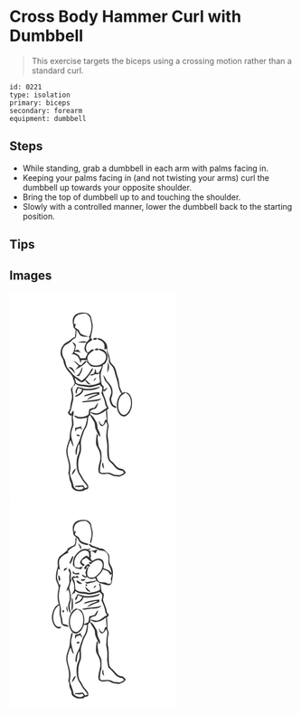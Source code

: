 # Cross Body Hammer Curl with Dumbbell
> This exercise targets the biceps using a crossing motion rather than a standard curl.

``` 
id: 0221 
type: isolation 
primary: biceps 
secondary: forearm 
equipment: dumbbell 
``` 

## Steps

 - While standing, grab a dumbbell in each arm with palms facing in.
 - Keeping your palms facing in (and not twisting your arms) curl the dumbbell up towards your opposite shoulder.
 - Bring the top of dumbbell up to and touching the shoulder.
 - Slowly with a controlled manner, lower the dumbbell back to the starting position.

## Tips


## Images

<svg width="221pt" height="275pt" viewBox="0 0 221 275" xmlns="http://www.w3.org/2000/svg">
  <g fill="#FFF">
    <path d="M0 0h221v275H0V0m85.8 31.9c-3.24 4.4-1.3 10-.79 14.92.92 1.03 1.83 2.06 2.75 3.09-.1 3.25-.28 6.5-.84 9.71-3.99 1.06-6.32 4.73-9.96 6.44-6.05 2.64-9.69 9.49-9.08 15.98.43 3.7 3.59 6.41 3.89 10.14.35 2.9 1.74 5.51 2.99 8.11 2.51 5.47 8.7 8.58 9.97 14.72.59 2.68 2.86 5.65.83 8.21-1.27 2.4-4.56 4.06-3.88 7.16.64 3.77 1.92 7.56 1.02 11.41-.92 3.74-1.81 7.48-2.08 11.34-.07 2.71-2.21 4.61-3.2 6.98 1.41 1.65 2.96 5.29 5.53 3.2-.54 3.57-.21 7.16.02 10.74.38 3.48-1.54 6.57-2.08 9.92-.88 3.65-.7 7.45-1.32 11.13-1.64 4.92-3.55 9.82-4.23 15-.15 6.49 2.74 12.54 3.56 18.91.31 3.73.25 7.56-.79 11.19.67 2.22 1.44 4.45 1.46 6.8.03 2.89 1.98 5.25 2.45 8.05.44 2.19.39 4.93 2.56 6.25 3.52 3.36 8.7 3.36 13.21 2.61 1.81-1.58 4.33-1.73 6.29-2.93 2.08-3.27-1.15-6.58-3.05-9.03-3.45-3.23-4.8-7.91-7.73-11.52-3.5-8.69-2.45-18.65 1.05-27.16 1.81-6.29-.88-13.03 1.43-19.26 1.58-4.68 2.68-9.63 5.49-13.77 2.65-4.31 2.64-9.49 3.25-14.34.76-1.02 1.57-2 2.42-2.94 1.45 3.17 3.42 6.04 5.24 8.99 1.85 2.91.83 6.63 2.2 9.7 1.63 3.66 3.08 7.45 5.58 10.64 1.15-3.37-.66-6.32-2.04-9.23-1.79-3.47-.61-7.77-2.88-11.05-1.68-2.64-2.98-5.63-5.41-7.7-1.18-1.24-3.11-2.11-2.75-4.27 2.67.96 5.15 3.09 8.16 2.66 4.92-.34 9.36-2.92 13.1-6 .29 4.29.51 8.59.83 12.88-.51.01-1.52.03-2.03.05-.73 2.33-1.23 4.88-2.96 6.73-2.73-.17-3.91-2.82-4.94-4.95-.19 0-.56.02-.74.02 1.02 2.19 1.3 5.26 3.76 6.35 3.35.39 4.69-3.34 6.26-5.57.77 1.85 2 3.7 1.67 5.82-1.11 6.61-2.35 13.49-.79 20.14 1.71 8.29-.97 17.1 2.45 25.11 2.41 2.58 5.18 4.84 7.29 7.71 2.53 3.74 6.73 6 11.22 6.27.63.93 1.28 1.85 1.81 2.84-1.62.99-3.21 2.06-4.96 2.79-2.02.19-4.02-.18-6.02-.34-3.29 0-5.81-2.77-9.08-2.8-3.01-.16-6.01.41-9.01.2-1.53 0-3.15-1.29-2.76-2.96.1-4.06.52-8.19 1.84-12.05.1-4.01.36-8.05-.1-12.05-.4-3.57-3.38-6.22-3.74-9.8-.57-4.24-1.65-8.54-.68-12.81-.46-.79-.93-1.56-1.4-2.33-.91 4.6-1.47 9.32-1.13 14.01 1.52 4.86 5.2 8.91 5.47 14.17 1.71 7.94-4.16 15.49-1.87 23.36 2.82 2.82 6.94 2.33 10.51 1.72 4-.7 7.02 3.03 10.9 3.1 1.97.08 3.91.7 5.89.54 3.24-1.21 6.92-2.26 8.59-5.62-1.2-1.38-2.27-2.88-3.7-4.03-2.03-.67-4.33-.62-6.15-1.86-3.8-2.42-5.89-6.66-9.52-9.29-1.79-1.17-2.21-3.36-2.71-5.28-1.06-7.02-.01-14.2-1.07-21.23-1.38-6.13-1.17-12.6.28-18.69.57-3.08-1.72-5.77-1.49-8.83.06-4.51-.06-9.03-.82-13.48.87-.62 1.71-1.28 2.52-1.98-.46-2.39-2.47-4.15-2.73-6.61-.92-5.75-4.22-10.77-5.23-16.5.66.06 1.98.16 2.64.21 1.39-1.47 2.87-2.88 3.79-4.71-2 .7-3.71 1.94-5.23 3.38 0-1.73 0-3.46-.01-5.19-1.11-1.27-2.86-2.28-2.92-4.15-.84-4.57-1.35-9.27-.73-13.89.97-3.44 2.31-6.79 2.66-10.38 1.27-.89 3.14-1.26 3.63-2.92 1.92-3.34 3.49-7.17 1.98-11-1.19-5.21-6.79-8.17-11.87-7.51 2.42 2.82 6.98 2.68 8.99 6.02 3.19 4.31 1.04 10.41-3.12 13.22-5.81 4.67-17.53 4.02-19.77-4.18-.46.7-.92 1.41-1.37 2.12 1.6 2.1 3.5 3.94 5.41 5.75 4.9 1.67 9.98 1.04 14.9-.16-1.01 3.36-2.72 6.42-4.61 9.35-.69-.11-2.08-.32-2.78-.43-.24-1.87-.74-3.68-1.59-5.35-.57 2.14-.4 4.62-1.73 6.49-1.77.67-3.74.8-5.35 1.86 3.78 2.44 6.8-2.98 10.46-.69.6-.42 1.8-1.26 2.4-1.67-.11 1.83-.18 3.68-.3 5.51.57 2.2 1.14 4.49.76 6.78-4.12 2.73-9.22 3.24-13.98 4.01-5.85-1.55-12.28-.35-17.69-3.43-.53-2.23-1.16-4.44-1.82-6.63 3.48 1.85 6.06 5.98 10.41 5.72 1.36-.58 2.44-1.62 3.59-2.52 1.66 2.79 3.66 5.9 7.37 5.71-2.22-2.32-4.62-4.48-6.89-6.76 2.43-2.61 4.66-5.39 6.53-8.43 1.25-2.1 3.33-4.03 3.29-6.63-1.71.48-2.43 2.16-3.28 3.54-2.93 5.22-6.83 10.14-12.12 13.12-1.84-1.51-3.69-3.04-5.78-4.19-5.09-2.72-8.13-7.83-11.89-12-3.48-3.53-2.59-9.01-5.13-13.04-2.51-4.19-3.92-9.65-1.46-14.19 2-5.02 8.23-5.71 11.34-9.71 1.41-1.8 3.44-2.88 5.48-3.82.67-3.47.91-7 .78-10.53 2.11 2.08 3.13 4.94 5.04 7.16 3.43 2.09 7.75 2.25 11.61 1.4.35 1.07.66 2.16.93 3.25-1.12 1.59-2.52 2.96-3.83 4.39-3.88-2-8.89-.93-12.69.89 4.05-1.21 8.16.75 12.19-.71-.87 2.08-1.79 4.17-2.25 6.39-1.05 3.16.91 7.19 4.16 8.1-1.08 2.26-2.09 4.55-3.19 6.8-2.31 0-4.61-.01-6.92-.03-.44-2.45-1.75-4.48-4.08-5.48-1.05-1.1-3.66-1.33-3.57-3.11 2.89-.79 5.97.3 8.69 1.32-1.38-1.45-2.73-2.92-4.09-4.39-.95.34-2.85 1.01-3.8 1.35-.03-2.8 2.26-6.08.22-8.61-.88-1.56-2.74-1.97-4.22-2.72 1.55 2.4 4.44 4.61 3.55 7.82-1.09 2.97-.89 7.06-4.33 8.39 3.33-.4 6.67 1.1 8.87 3.56 1.64 2.6 2.46 5.59 3.41 8.48.31-1.42.6-2.83.89-4.25 3.03-.04 6.07-.01 9.1.18L103.47 89c-.58-5.72 4.3-9.13 8.52-11.79-.05-.25-.16-.76-.21-1.01a22.29 22.29 0 0 0-3.37.04c-1.34 1.49-2.49 3.43-4.63 3.85-3.64-3.61-2.7-10.17 1.17-13.26 1.47-1.61 3.89-2.09 5.15-3.86l-2.23-1.79c.64-5.78 2.82-11.38 2.59-17.25-.43-3.32-1.47-6.54-1.96-9.86-.61-3.93-4.59-6.81-8.46-6.78-5.07-.58-11.04.16-14.24 4.61m25.13 30.22c.49 2.24 3.34.71 4.85 1.21-.14-.69-.41-2.07-.54-2.76-1.4.28-3.63.23-4.31 1.55m4.73-.73c2.58 2.6 6.97 2.63 9.04 5.87 2.04 2.55 1.4 5.96 1.33 8.96 1.01-.41 2.02-.83 3.04-1.25-.1 4.85 1.83 9.31 3.01 13.91-1.07 3.4 1.07 6.45 3.37 8.72 2.64 2.62 3.65 6.31 4.51 9.81 1.27 5.24 3.45 10.24 4.21 15.6.66 4.1 1.66 8.49 4.63 11.58-6.25 5.45-7.51 14.89-5.24 22.53 1.24 4.12 4.77 8.65 9.58 7.85 5.14-1.74 7.77-7.21 9.04-12.12.83-5.32.97-11.25-2.03-15.97-1.95-3.59-6.94-4.89-10.49-3.01-1.04-3.37-3.23-6.33-3.67-9.89-.56-3.72-.81-7.52-2.17-11.07-1.59-4.19-1.86-8.8-3.92-12.81-1.43-2.82-4.37-4.47-5.86-7.24-.84-2.51-.86-5.2-1.53-7.75-.76-3.39-3.1-6.41-2.72-10.02.2-2.8-.29-5.63-2.05-7.88-2.99-3.59-7.01-7.05-12.08-5.82m-2.75 14.83l.02.55c1.62.44 3.29.61 5 .53l-.84-2.6c-1.5-.37-3.08.68-4.18 1.52M82.05 91.24c1.23.25 2.48.47 3.72.7 2.1 1.97 4.15 4 6.02 6.2-1.61 1.5-3.17 3.08-4.23 5.04 5.25-3.72 11.99-6.06 15.12-12.09-4.43-.42-5.09 6.51-9.58 5.85-2.12-1.5-3.61-3.82-6.01-4.93-1.62-.53-3.36-.55-5.04-.77m48.33 1.32c.43 4.75-.4 9.44-.59 14.16 2.96-4.1 3.06-9.79.59-14.16m-52.19 7.79c4.02 1.39 6.41 4.84 9.03 7.91-1.08-3.8-3.98-10.86-9.03-7.91m10.17 10.29c1.28.43 2.6.71 3.91 1.02 2.38-3.74 4.73-7.74 4.63-12.35-2.81 3.87-2.97 10.29-8.54 11.33m35.99-1.03c.77 2.99 1.49 6.11 3.2 8.72 3.13 3.71 6.88 7.42 7.34 12.54 1.5 4.65-3.33 8.64-1.83 13.26 1.07 3.28 1.88 7.22 5.54 8.52 1.01.77 2.1 1.7 3.21.35-.47-1.92-2.87-2.1-4.17-3.29-1.48-3-3.49-6.34-2.17-9.79 2.01-5.16 2.06-11.43-1.18-16.1-1.89-3.1-5.04-5.3-6.44-8.7a26.9 26.9 0 0 0-3.5-5.51m-12.45 8.67c1.41-1.31 2.55-2.86 3.36-4.6-2.09.74-3.44 2.31-3.36 4.6m13.67 116.2c-.47-2.8-.88-5.6-1.28-8.41-2.5 2.4-.89 6.33 1.28 8.41z"/>
    <path d="M89 31.77c3.63-3.22 8.68-3.33 13.25-3.15 2.02 1.85 4.66 3.58 5.02 6.54.67 3.95 2.1 7.85 1.66 11.92-.45 3.95-1.15 7.92-2.83 11.56-3.8.24-7.32-1.32-10.65-2.93-1.92-1.31-2.66-3.6-3.57-5.62-1.72-1.04-3.39-2.14-5.05-3.27.36-1.64.79-3.26 1.24-4.87-.61.11-1.84.35-2.46.47-.25-3.76.06-8.24 3.39-10.65zM86.88 121.58c2.84 1.5 5.69 3.36 9.04 3.27 4.69.08 9.31 2.21 14 .94 3.29-.9 6.6-1.73 9.83-2.82 1.09 1.11 2.19 2.21 3.32 3.28.26 2.66-.23 5.29-1.04 7.82 2.01 4.49 4.33 8.97 4.99 13.92.13 2.17 1.37 3.96 2.61 5.65-4.09 1.6-6.91 5.34-11.14 6.65-3.88 1.59-7.87-.58-11.75-1.04 1.15-3.48 4.89-3.54 7.72-4.75 1.77-2.22 2.69-5 3.3-7.74-2.02 1.88-3.42 4.28-4.72 6.68-2.36.37-4.73.89-6.87 2-1.04 2.23-.79 4.83-1.26 7.22-5.29 3.75-12.46 4.46-18.08.97-1.61 1.06.48 2.59 1.6 2.91 4.55 2.72 9.89.97 14.67-.07-.78 4.71-1.23 9.69-3.8 13.83-4.28 6.7-4.8 15.03-8.9 21.8-1.97 4.46-4.21 10.11-1.68 14.74 1.42-5.21.6-11.05 4.1-15.58.13 3.25.37 6.53-.04 9.76-.88 3.69-3.04 7.01-3.4 10.84-.92 7.37-.34 15.48 4.01 21.76 1.57 2.44 2.68 5.16 4.47 7.45 2.11 2.4 4.31 4.82 5.65 7.76-.91.8-2 1.28-3.25 1.44-.86-1.26-1.46-2.76-2.65-3.75-3.31.26-6.67.27-9.95.67-.3.39-.89 1.16-1.18 1.55l3.07-.33c2.96 1.83 7.33-2.11 9 1.75-4.02 4.39-13.37 2.01-13.76-4.29-1.09-6.36-5.92-12.26-4.21-18.9 2.13-9.87-4.82-18.99-3.37-28.83.78-4.01 2.11-7.91 3.81-11.62 1.31 2.97 2.02 6.26 4.04 8.87-.45-6.79-4.52-13.32-2.78-20.2.66-3.1 2.11-5.96 2.71-9.07.15-3.51-.54-6.98-1.01-10.44 1.51-2.56 1.13-5.57 1.07-8.41-1.99.85-2.5 3.02-3.41 4.76l-1.8-2.19c2.58-4.04 2.66-8.89 3.93-13.37 1.67-5.05 1.03-10.52-.12-15.61-.61-2.69.08-6.47 3.27-7.01l-.04-2.27m3.33 4.5c-1.29 2.67-4.21 6.44-1.24 8.99.24-2.72 1.04-5.33 2.32-7.75 1.78.62 3.58 1.21 5.36 1.87-1.08 2.86-3.08 5.33-5.89 6.63-1.26 1.03-3.66 1.27-3.79 3.22 4.86-1.04 9.89-4.03 11.23-9.14 4.55.61 9.23.76 13.72-.35 3.12-.85 6.63-1.47 8.61-4.36-6.31 1.9-12.81 3.95-19.49 3.13-3.72-.25-7.09-2.26-10.83-2.24m11.74 9.98c-1.44.31-2.44 1.43-3.45 2.41 6.31-.88 12.35-4.14 18.8-3.43-4.98 2.45-11.15 3.53-14.61 8.26 5.5-2.6 11-5.21 16.73-7.27-.04-1.06-.07-2.13-.09-3.2-5.92.14-11.77 1.41-17.38 3.23m-5.21 9l.01 1.15c4.8.31 9.45-1.16 14.23-1.16 4.01-.26 8.59-.42 11.2-3.97-8.24 2.66-16.98 2.55-25.44 3.98m-9.29 34.83c-.19 1.81-.35 3.62-.45 5.45.72-1.16 1.41-2.33 2.11-3.5 1.68-.39 3.36-.82 5.02-1.29a75.11 75.11 0 0 0 2.33 3.07c-.45-1.88-1.04-3.71-1.64-5.55-2.33 1.08-4.8 1.77-7.37 1.82m1.23 9.25c.88 2.23 3.02 2.06 5.05 1.78-.9-2.13-3.19-1.72-5.05-1.78m-6.1 53.7c3.05-1.95 4.14-5.48 5.64-8.56-3.55 1.25-4.61 5.36-5.64 8.56zM147.14 138.98c1.71-2.6 4.63-3.94 7.2-5.5 2.69 1.91 5.42 4.19 6.15 7.59 1.84 6.54.74 14.35-3.93 19.48-1.52 1.78-3.93 2.97-6.27 2.13-3.43-1.53-5.19-5.23-5.75-8.77-.62-5.06-.16-10.51 2.6-14.93z"/>
  </g>
  <g fill="#333">
    <path d="M85.8 31.9c3.2-4.45 9.17-5.19 14.24-4.61 3.87-.03 7.85 2.85 8.46 6.78.49 3.32 1.53 6.54 1.96 9.86.23 5.87-1.95 11.47-2.59 17.25l2.23 1.79c-1.26 1.77-3.68 2.25-5.15 3.86-3.87 3.09-4.81 9.65-1.17 13.26 2.14-.42 3.29-2.36 4.63-3.85 1.12-.1 2.24-.11 3.37-.04.05.25.16.76.21 1.01-4.22 2.66-9.1 6.07-8.52 11.79l1.01 1.31c-3.03-.19-6.07-.22-9.1-.18-.29 1.42-.58 2.83-.89 4.25-.95-2.89-1.77-5.88-3.41-8.48-2.2-2.46-5.54-3.96-8.87-3.56 3.44-1.33 3.24-5.42 4.33-8.39.89-3.21-2-5.42-3.55-7.82 1.48.75 3.34 1.16 4.22 2.72 2.04 2.53-.25 5.81-.22 8.61.95-.34 2.85-1.01 3.8-1.35 1.36 1.47 2.71 2.94 4.09 4.39-2.72-1.02-5.8-2.11-8.69-1.32-.09 1.78 2.52 2.01 3.57 3.11 2.33 1 3.64 3.03 4.08 5.48 2.31.02 4.61.03 6.92.03 1.1-2.25 2.11-4.54 3.19-6.8-3.25-.91-5.21-4.94-4.16-8.1.46-2.22 1.38-4.31 2.25-6.39-4.03 1.46-8.14-.5-12.19.71 3.8-1.82 8.81-2.89 12.69-.89 1.31-1.43 2.71-2.8 3.83-4.39-.27-1.09-.58-2.18-.93-3.25-3.86.85-8.18.69-11.61-1.4-1.91-2.22-2.93-5.08-5.04-7.16.13 3.53-.11 7.06-.78 10.53-2.04.94-4.07 2.02-5.48 3.82-3.11 4-9.34 4.69-11.34 9.71-2.46 4.54-1.05 10 1.46 14.19 2.54 4.03 1.65 9.51 5.13 13.04 3.76 4.17 6.8 9.28 11.89 12 2.09 1.15 3.94 2.68 5.78 4.19 5.29-2.98 9.19-7.9 12.12-13.12.85-1.38 1.57-3.06 3.28-3.54.04 2.6-2.04 4.53-3.29 6.63-1.87 3.04-4.1 5.82-6.53 8.43 2.27 2.28 4.67 4.44 6.89 6.76-3.71.19-5.71-2.92-7.37-5.71-1.15.9-2.23 1.94-3.59 2.52-4.35.26-6.93-3.87-10.41-5.72.66 2.19 1.29 4.4 1.82 6.63 5.41 3.08 11.84 1.88 17.69 3.43 4.76-.77 9.86-1.28 13.98-4.01.38-2.29-.19-4.58-.76-6.78.12-1.83.19-3.68.3-5.51-.6.41-1.8 1.25-2.4 1.67-3.66-2.29-6.68 3.13-10.46.69 1.61-1.06 3.58-1.19 5.35-1.86 1.33-1.87 1.16-4.35 1.73-6.49.85 1.67 1.35 3.48 1.59 5.35.7.11 2.09.32 2.78.43 1.89-2.93 3.6-5.99 4.61-9.35-4.92 1.2-10 1.83-14.9.16-1.91-1.81-3.81-3.65-5.41-5.75.45-.71.91-1.42 1.37-2.12 2.24 8.2 13.96 8.85 19.77 4.18 4.16-2.81 6.31-8.91 3.12-13.22-2.01-3.34-6.57-3.2-8.99-6.02 5.08-.66 10.68 2.3 11.87 7.51 1.51 3.83-.06 7.66-1.98 11-.49 1.66-2.36 2.03-3.63 2.92-.35 3.59-1.69 6.94-2.66 10.38-.62 4.62-.11 9.32.73 13.89.06 1.87 1.81 2.88 2.92 4.15.01 1.73.01 3.46.01 5.19 1.52-1.44 3.23-2.68 5.23-3.38-.92 1.83-2.4 3.24-3.79 4.71-.66-.05-1.98-.15-2.64-.21 1.01 5.73 4.31 10.75 5.23 16.5.26 2.46 2.27 4.22 2.73 6.61-.81.7-1.65 1.36-2.52 1.98.76 4.45.88 8.97.82 13.48-.23 3.06 2.06 5.75 1.49 8.83-1.45 6.09-1.66 12.56-.28 18.69 1.06 7.03.01 14.21 1.07 21.23.5 1.92.92 4.11 2.71 5.28 3.63 2.63 5.72 6.87 9.52 9.29 1.82 1.24 4.12 1.19 6.15 1.86 1.43 1.15 2.5 2.65 3.7 4.03-1.67 3.36-5.35 4.41-8.59 5.62-1.98.16-3.92-.46-5.89-.54-3.88-.07-6.9-3.8-10.9-3.1-3.57.61-7.69 1.1-10.51-1.72-2.29-7.87 3.58-15.42 1.87-23.36-.27-5.26-3.95-9.31-5.47-14.17-.34-4.69.22-9.41 1.13-14.01.47.77.94 1.54 1.4 2.33-.97 4.27.11 8.57.68 12.81.36 3.58 3.34 6.23 3.74 9.8.46 4 .2 8.04.1 12.05-1.32 3.86-1.74 7.99-1.84 12.05-.39 1.67 1.23 2.96 2.76 2.96 3 .21 6-.36 9.01-.2 3.27.03 5.79 2.8 9.08 2.8 2 .16 4 .53 6.02.34 1.75-.73 3.34-1.8 4.96-2.79-.53-.99-1.18-1.91-1.81-2.84-4.49-.27-8.69-2.53-11.22-6.27-2.11-2.87-4.88-5.13-7.29-7.71-3.42-8.01-.74-16.82-2.45-25.11-1.56-6.65-.32-13.53.79-20.14.33-2.12-.9-3.97-1.67-5.82-1.57 2.23-2.91 5.96-6.26 5.57-2.46-1.09-2.74-4.16-3.76-6.35.18 0 .55-.02.74-.02 1.03 2.13 2.21 4.78 4.94 4.95 1.73-1.85 2.23-4.4 2.96-6.73.51-.02 1.52-.04 2.03-.05-.32-4.29-.54-8.59-.83-12.88-3.74 3.08-8.18 5.66-13.1 6-3.01.43-5.49-1.7-8.16-2.66-.36 2.16 1.57 3.03 2.75 4.27 2.43 2.07 3.73 5.06 5.41 7.7 2.27 3.28 1.09 7.58 2.88 11.05 1.38 2.91 3.19 5.86 2.04 9.23-2.5-3.19-3.95-6.98-5.58-10.64-1.37-3.07-.35-6.79-2.2-9.7-1.82-2.95-3.79-5.82-5.24-8.99-.85.94-1.66 1.92-2.42 2.94-.61 4.85-.6 10.03-3.25 14.34-2.81 4.14-3.91 9.09-5.49 13.77-2.31 6.23.38 12.97-1.43 19.26-3.5 8.51-4.55 18.47-1.05 27.16 2.93 3.61 4.28 8.29 7.73 11.52 1.9 2.45 5.13 5.76 3.05 9.03-1.96 1.2-4.48 1.35-6.29 2.93-4.51.75-9.69.75-13.21-2.61-2.17-1.32-2.12-4.06-2.56-6.25-.47-2.8-2.42-5.16-2.45-8.05-.02-2.35-.79-4.58-1.46-6.8 1.04-3.63 1.1-7.46.79-11.19-.82-6.37-3.71-12.42-3.56-18.91.68-5.18 2.59-10.08 4.23-15 .62-3.68.44-7.48 1.32-11.13.54-3.35 2.46-6.44 2.08-9.92-.23-3.58-.56-7.17-.02-10.74-2.57 2.09-4.12-1.55-5.53-3.2.99-2.37 3.13-4.27 3.2-6.98.27-3.86 1.16-7.6 2.08-11.34.9-3.85-.38-7.64-1.02-11.41-.68-3.1 2.61-4.76 3.88-7.16 2.03-2.56-.24-5.53-.83-8.21-1.27-6.14-7.46-9.25-9.97-14.72-1.25-2.6-2.64-5.21-2.99-8.11-.3-3.73-3.46-6.44-3.89-10.14-.61-6.49 3.03-13.34 9.08-15.98 3.64-1.71 5.97-5.38 9.96-6.44.56-3.21.74-6.46.84-9.71-.92-1.03-1.83-2.06-2.75-3.09-.51-4.92-2.45-10.52.79-14.92m3.2-.13c-3.33 2.41-3.64 6.89-3.39 10.65.62-.12 1.85-.36 2.46-.47-.45 1.61-.88 3.23-1.24 4.87 1.66 1.13 3.33 2.23 5.05 3.27.91 2.02 1.65 4.31 3.57 5.62 3.33 1.61 6.85 3.17 10.65 2.93 1.68-3.64 2.38-7.61 2.83-11.56.44-4.07-.99-7.97-1.66-11.92-.36-2.96-3-4.69-5.02-6.54-4.57-.18-9.62-.07-13.25 3.15m-2.12 89.81l.04 2.27c-3.19.54-3.88 4.32-3.27 7.01 1.15 5.09 1.79 10.56.12 15.61-1.27 4.48-1.35 9.33-3.93 13.37l1.8 2.19c.91-1.74 1.42-3.91 3.41-4.76.06 2.84.44 5.85-1.07 8.41.47 3.46 1.16 6.93 1.01 10.44-.6 3.11-2.05 5.97-2.71 9.07-1.74 6.88 2.33 13.41 2.78 20.2-2.02-2.61-2.73-5.9-4.04-8.87-1.7 3.71-3.03 7.61-3.81 11.62-1.45 9.84 5.5 18.96 3.37 28.83-1.71 6.64 3.12 12.54 4.21 18.9.39 6.3 9.74 8.68 13.76 4.29-1.67-3.86-6.04.08-9-1.75l-3.07.33c.29-.39.88-1.16 1.18-1.55 3.28-.4 6.64-.41 9.95-.67 1.19.99 1.79 2.49 2.65 3.75 1.25-.16 2.34-.64 3.25-1.44-1.34-2.94-3.54-5.36-5.65-7.76-1.79-2.29-2.9-5.01-4.47-7.45-4.35-6.28-4.93-14.39-4.01-21.76.36-3.83 2.52-7.15 3.4-10.84.41-3.23.17-6.51.04-9.76-3.5 4.53-2.68 10.37-4.1 15.58-2.53-4.63-.29-10.28 1.68-14.74 4.1-6.77 4.62-15.1 8.9-21.8 2.57-4.14 3.02-9.12 3.8-13.83-4.78 1.04-10.12 2.79-14.67.07-1.12-.32-3.21-1.85-1.6-2.91 5.62 3.49 12.79 2.78 18.08-.97.47-2.39.22-4.99 1.26-7.22 2.14-1.11 4.51-1.63 6.87-2 1.3-2.4 2.7-4.8 4.72-6.68-.61 2.74-1.53 5.52-3.3 7.74-2.83 1.21-6.57 1.27-7.72 4.75 3.88.46 7.87 2.63 11.75 1.04 4.23-1.31 7.05-5.05 11.14-6.65-1.24-1.69-2.48-3.48-2.61-5.65-.66-4.95-2.98-9.43-4.99-13.92.81-2.53 1.3-5.16 1.04-7.82-1.13-1.07-2.23-2.17-3.32-3.28-3.23 1.09-6.54 1.92-9.83 2.82-4.69 1.27-9.31-.86-14-.94-3.35.09-6.2-1.77-9.04-3.27z"/>
    <path d="M110.93 62.12c.68-1.32 2.91-1.27 4.31-1.55.13.69.4 2.07.54 2.76-1.51-.5-4.36 1.03-4.85-1.21zM115.66 61.39c5.07-1.23 9.09 2.23 12.08 5.82 1.76 2.25 2.25 5.08 2.05 7.88-.38 3.61 1.96 6.63 2.72 10.02.67 2.55.69 5.24 1.53 7.75 1.49 2.77 4.43 4.42 5.86 7.24 2.06 4.01 2.33 8.62 3.92 12.81 1.36 3.55 1.61 7.35 2.17 11.07.44 3.56 2.63 6.52 3.67 9.89 3.55-1.88 8.54-.58 10.49 3.01 3 4.72 2.86 10.65 2.03 15.97-1.27 4.91-3.9 10.38-9.04 12.12-4.81.8-8.34-3.73-9.58-7.85-2.27-7.64-1.01-17.08 5.24-22.53-2.97-3.09-3.97-7.48-4.63-11.58-.76-5.36-2.94-10.36-4.21-15.6-.86-3.5-1.87-7.19-4.51-9.81-2.3-2.27-4.44-5.32-3.37-8.72-1.18-4.6-3.11-9.06-3.01-13.91-1.02.42-2.03.84-3.04 1.25.07-3 .71-6.41-1.33-8.96-2.07-3.24-6.46-3.27-9.04-5.87m31.48 77.59c-2.76 4.42-3.22 9.87-2.6 14.93.56 3.54 2.32 7.24 5.75 8.77 2.34.84 4.75-.35 6.27-2.13 4.67-5.13 5.77-12.94 3.93-19.48-.73-3.4-3.46-5.68-6.15-7.59-2.57 1.56-5.49 2.9-7.2 5.5zM112.91 76.22c1.1-.84 2.68-1.89 4.18-1.52l.84 2.6c-1.71.08-3.38-.09-5-.53l-.02-.55zM82.05 91.24c1.68.22 3.42.24 5.04.77 2.4 1.11 3.89 3.43 6.01 4.93 4.49.66 5.15-6.27 9.58-5.85-3.13 6.03-9.87 8.37-15.12 12.09 1.06-1.96 2.62-3.54 4.23-5.04-1.87-2.2-3.92-4.23-6.02-6.2-1.24-.23-2.49-.45-3.72-.7z"/>
    <path d="M130.38 92.56c2.47 4.37 2.37 10.06-.59 14.16.19-4.72 1.02-9.41.59-14.16zM78.19 100.35c5.05-2.95 7.95 4.11 9.03 7.91-2.62-3.07-5.01-6.52-9.03-7.91zM88.36 110.64c5.57-1.04 5.73-7.46 8.54-11.33.1 4.61-2.25 8.61-4.63 12.35-1.31-.31-2.63-.59-3.91-1.02zM124.35 109.61a26.9 26.9 0 0 1 3.5 5.51c1.4 3.4 4.55 5.6 6.44 8.7 3.24 4.67 3.19 10.94 1.18 16.1-1.32 3.45.69 6.79 2.17 9.79 1.3 1.19 3.7 1.37 4.17 3.29-1.11 1.35-2.2.42-3.21-.35-3.66-1.3-4.47-5.24-5.54-8.52-1.5-4.62 3.33-8.61 1.83-13.26-.46-5.12-4.21-8.83-7.34-12.54-1.71-2.61-2.43-5.73-3.2-8.72zM111.9 118.28c-.08-2.29 1.27-3.86 3.36-4.6-.81 1.74-1.95 3.29-3.36 4.6zM90.21 126.08c3.74-.02 7.11 1.99 10.83 2.24 6.68.82 13.18-1.23 19.49-3.13-1.98 2.89-5.49 3.51-8.61 4.36-4.49 1.11-9.17.96-13.72.35-1.34 5.11-6.37 8.1-11.23 9.14.13-1.95 2.53-2.19 3.79-3.22 2.81-1.3 4.81-3.77 5.89-6.63-1.78-.66-3.58-1.25-5.36-1.87-1.28 2.42-2.08 5.03-2.32 7.75-2.97-2.55-.05-6.32 1.24-8.99zM101.95 136.06c5.61-1.82 11.46-3.09 17.38-3.23.02 1.07.05 2.14.09 3.2-5.73 2.06-11.23 4.67-16.73 7.27 3.46-4.73 9.63-5.81 14.61-8.26-6.45-.71-12.49 2.55-18.8 3.43 1.01-.98 2.01-2.1 3.45-2.41zM96.74 145.06c8.46-1.43 17.2-1.32 25.44-3.98-2.61 3.55-7.19 3.71-11.2 3.97-4.78 0-9.43 1.47-14.23 1.16l-.01-1.15zM87.45 179.89c2.57-.05 5.04-.74 7.37-1.82.6 1.84 1.19 3.67 1.64 5.55a75.11 75.11 0 0 1-2.33-3.07c-1.66.47-3.34.9-5.02 1.29-.7 1.17-1.39 2.34-2.11 3.5.1-1.83.26-3.64.45-5.45zM88.68 189.14c1.86.06 4.15-.35 5.05 1.78-2.03.28-4.17.45-5.05-1.78zM125.57 234.48c-2.17-2.08-3.78-6.01-1.28-8.41.4 2.81.81 5.61 1.28 8.41zM82.58 242.84c1.03-3.2 2.09-7.31 5.64-8.56-1.5 3.08-2.59 6.61-5.64 8.56z"/>
  </g>
</svg>

<svg width="221pt" height="275pt" viewBox="0 0 221 275" xmlns="http://www.w3.org/2000/svg">
  <g fill="#FFF">
    <path d="M0 0h221v275H0V0m85.8 31.91c-3.27 4.4-1.25 10.01-.8 14.95 1.56 1.84 3.33 3.48 5.23 4.96 1.69 1.93 2.18 5.01 4.74 6.14 2.87 1.73 6.17 2.43 9.47 2.68l.04-1.82c-3.1-.75-6.2-1.64-9.04-3.11-1.94-1.29-2.65-3.59-3.55-5.61-1.71-1.05-3.4-2.15-5.08-3.26.38-1.64.83-3.27 1.26-4.91-.6.12-1.8.37-2.39.49-.5-3.98.19-8.74 3.87-11.07 3.57-2.89 8.32-2.85 12.66-2.72 2.06 1.83 4.75 3.57 5.07 6.57.84 4.48 2.39 8.98 1.45 13.58-.24 3.02-1.7 5.93-1.55 8.94.28.05.82.16 1.1.22 1.17-3.47 1.48-7.16 2.07-10.76.77-4.24-1.28-8.23-1.7-12.38-.34-4.22-4.42-7.53-8.56-7.52-5.07-.55-11.1.14-14.29 4.63m1.79 19.23c-.26 3.41.88 8.74-3.13 10.35-2.91.92-5.34 2.75-7.92 4.32.18.26.55.78.73 1.04-3.27 3.25-7.12 5.81-10.6 8.81-3.24 3.54-2.84 8.7-2.36 13.12-1.76 4.89-2.69 10.06-2.8 15.26-.17 5.3 4.92 9.51 3.58 14.91-1.46 6.64-1.75 13.71.39 20.24-2.24 1.07-4.31 2.59-5.55 4.8-3.44 5.79-4.75 13.16-2.38 19.6.97 2.92 2.76 5.77 5.6 7.18 1.94.86 5.3 1.01 5.39-1.85-2.4.39-5.21.55-6.94-1.5-4.44-5.13-4.19-12.82-2.15-18.91 1.02-3.49 3.74-5.98 6.44-8.22 1.89 5.12-.6 10.64 1.53 15.66 1.01 2.93.75 6.11 1.57 9.07 1.76 3.54 6.21 3.42 9.53 4.17-.6-3.58-5.02-2.9-7.67-4-.41-2.06-.65-4.15-.91-6.24-.39-3.07-2.25-5.88-1.69-9.06.97-6.84-2.73-13.15-2.74-19.92-.42-6.08 1.49-11.93 2.29-17.89-.44.36-1.32 1.09-1.76 1.46-.98-4.19-3.76-8.16-2.75-12.62.49-2.58.75-5.2 1.08-7.8.2-1.97 2.13-.14 2.54.76-.19-4.95-2.36-10.21-.19-14.96 2.69-3.8 6.87-6.26 11.12-7.99-.06-.52-.18-1.54-.23-2.05 2.31-3.56 6.32-5.27 9.8-7.4 1.71-3.04 1.16-6.85 1.57-10.22l-1.39-.12m3.45 6.79c1.2 2.78 2.38 5.57 3.6 8.35 2.2-3.09-1.62-6.24-3.6-8.35m15.05 1.1l-.81.07c1.03 5.27 7.83 4.66 11.59 7.02 3.07 2.52 7.57.67 10.56 3.51 6.06 3.59 2.99 11.27 4.22 16.88 1.65 3.67 3.5 7.29 3.82 11.39-2.38-3.84-6.5-5.47-10.7-6.47.45-4.04 1.57-10.03-3.13-12.03-4-2.4-8.5.17-11.92 2.39-.66-1.24-1.38-2.44-2.21-3.56 1.31-3.05-.26-6.22.2-9.28 2.43-1.1 4.5 1.75 6.74 2.42.75-1.7 1.57-3.37 2.37-5.04-1.33.42-2.65.85-3.97 1.29-2.8-.13-6.33 2.2-8.28-.85.87-.05 2.6-.16 3.47-.21-1.34-1.63-2.91-1.23-4.39-.34-6.33-2.45-12.31 2.82-15.87 7.55-3.31 3.93-3.81 9.22-3.36 14.15 1.43 1.12 2.8 2.32 4.06 3.63 2.18.49 4.4.81 6.61 1.1.58-.89 1.74-2.67 2.31-3.57-2.01.55-4.01 1.14-6.04 1.63-1.52-.47-3.04-.9-4.57-1.33-1.82-5.78-.36-12.39 4.04-16.63 2.99-3.24 7.61-6.43 12.16-4.44 3.27 1.51 2.73 5.58 2.9 8.55-1.23-.86-2.44-1.75-3.76-2.48-3.62 2.22-7.69 5.17-8.56 9.6.87 1.9 2.8 3.14 4.13 4.73.76-.59 1.52-1.19 2.28-1.8-1.28-1.15-2.74-2.04-4.12-3.05.15-1.09.34-2.17.56-3.25 1.86-1.14 3.72-2.28 5.63-3.33 2.12 2.44 4.94 4.06 7.38 6.16-1.17-.12-2.33-.22-3.49-.3-1.35 1.46 1.18 2.16 1.88 3.08 2.76-3.09 6.58-6.18 10.99-5.66 3.81.51 5.64 4.93 4.7 8.34-.85 5.65-4.91 10.2-9.41 13.41-2.36 1.75-5.43 1.6-8.19 1.19-.74-.7-1.49-1.39-2.26-2.06-1.33-4.15.07-8.31 1.49-12.22-3.14 1-3.28 4.9-4.38 7.53.45 1.91.75 3.84 1.01 5.79-2.01-.84-3.72-2.17-5.52-3.36.14 3.3 3.29 4.2 5.98 4.84l.37-1.68c2.61 3.24 7.26 4.35 10.84 1.96.58.92 1.72 2.76 2.29 3.68-2.28-1.33-3.99 1.09-6.19.79-3.41-.48-6.42 2.2-9.75.35 1.15 1.16 2.16 2.81 4 2.83 3.58-1.97 7.89-1.25 11.26-3.8 2.17.81 4.27 2.09 5.3 4.26-.54.1-1.64.28-2.18.37 2.53 1.28 2.04 4.85 1.75 7.19-3.14 2.28-7.09 2.68-10.77 3.5-4.07 1.3-8.06-.91-12.15-.82-3.44.12-7.44-.71-9.61-3.54-.43-4.95.02-10.2-3.09-14.47 2.53-1.06 5.36-.53 8.03-.7-.8-.87-1.59-1.75-2.38-2.63-.95.54-1.91 1.08-2.86 1.62-1.01-.6-2.01-1.2-3.02-1.8l.6 1.59c-.66.15-1.97.47-2.62.63 1.28 4.59 4.65 8.61 3.72 13.66.89 3.99-1.81 7.12-3.88 10.2 1.7-.97 2.87-2.94 4.97-3.05.07-.63.19-1.88.25-2.5 1.96.97 3.8 2.29 5.94 2.85 2.99.51 6.08.37 9.03 1.17 6.05 1.65 11.95-1.2 17.7-2.72 1.06 1.1 2.14 2.2 3.23 3.27.39 2.66-.15 5.3-1 7.82 2.2 4.82 4.66 9.68 5.21 15.04.18 1.81 1.49 3.16 2.5 4.57-4.35 1.48-7.14 5.64-11.66 6.78-3.76 1.44-7.49-.97-11.27-1.01.82-3.4 4.28-3.93 7.16-4.58 2.22-1.98 3.22-5.1 3.7-7.98-2.02 1.68-3.09 4.11-4.47 6.27-2.35.92-4.87 1.35-7.26 2.16-.39 2.47-.65 4.96-1.05 7.42-1.96 1.04-3.97 1.97-5.97 2.91.9-5.98.69-12.73-3.12-17.72-1.55-2.26-4.54-2.36-6.89-3.23-5.29 1.77-8.22 7.22-9.43 12.34-1.13 5.92-.97 12.68 2.77 17.71 1.79 2.22 4.87 4.39 7.8 2.95 4.65-1.91 7.27-6.54 8.62-11.15 1.48.03 2.97.08 4.45.14-.55 3.43-1.08 6.89-2.13 10.21-.93 2.91-3.19 5.19-4.07 8.13-.84 3.07-2.36 5.92-3.07 9.04-1.15 5.29-5.08 9.5-5.81 14.94-.21 2.51-1.35 5.72.85 7.66 1.22-5.14.38-10.95 4-15.28.11 2.56.18 5.12.1 7.68.01 3.96-2.57 7.28-3.3 11.08-1.23 6.81-.88 14.1 1.91 20.49 2.05 3.24 3.85 6.63 5.8 9.92 2.46 2.58 4.7 5.39 6.38 8.55-1.19.36-2.37.76-3.55 1.18-.86-1.48-1.75-2.96-3.02-4.12-3.15 1.12-6.5.63-9.74 1.02-.17.43-.52 1.27-.69 1.7.95-.19 1.9-.37 2.85-.55 2.42 1.22 5.02.3 7.49-.24l1.4 2.56c-4.21 3.06-10.46 1.86-13.39-2.39-.47-6.03-3.84-11.3-5.05-17.17.15-3.75 1.61-7.45.64-11.22-.7-7.34-4.73-14.25-3.49-21.75.81-3.97 2.05-7.86 3.82-11.5 1.71 2.57 1.29 6.9 4.48 8.26-1.62-5.16-3.07-10.39-3.77-15.76.14-4.31 2.21-8.32 2.12-12.65l-1.71 1.55c-1.58 5.36-1.98 10.98-2.43 16.53-2.03 6.93-5.77 14.04-3.79 21.44 1.83 7.86 4.82 16.13 2.09 24.17.54 1.66 1.09 3.3 1.63 4.96-1.12 3.97 2.37 7.1 2.56 10.94.06 2.31.92 4.61 3.05 5.76 3.54 3.07 8.51 2.64 12.83 2.15.63-.6 1.26-1.19 1.9-1.77 1.76-.15 4.04-.19 4.67-2.22.63-3.16-1.8-5.66-3.56-7.94-3.57-3.16-4.75-7.99-7.78-11.56-2.87-6.49-2.4-13.74-1.21-20.56.59-3.02 2.32-5.7 2.74-8.76.7-5.66-1.07-11.51.89-17.03 1.6-4.46 2.39-9.31 5.17-13.24 2.83-4.48 3.31-9.95 3.41-15.11.92-.91 1.84-1.83 2.75-2.74 1.31 3.21 3.33 6.05 5.16 8.97 1.84 2.91.73 6.64 2.17 9.7 1.62 3.45 3.09 6.97 4.83 10.37 2.61-2.93-.19-6.19-1.34-9.04-1.83-3.45-.5-7.78-2.86-11.03-2.25-3.43-3.87-7.8-7.93-9.49l.22-2.48c1.91.89 3.67 2.24 5.76 2.66 5.63.39 10.83-2.53 15.07-5.97.29 4.29.49 8.58.82 12.87-.51.01-1.54.02-2.06.02-.73 2.28-1.06 4.96-2.95 6.64-3.02-.03-4.04-3.33-5.52-5.41.61 2.5 1.04 5.72 3.63 6.96 3.32.27 4.72-3.38 6.42-5.58 2.24 3.63 1.38 7.8.45 11.67-.01 4.39-1.18 8.81.04 13.13 1.05 4.61 1.04 9.37.73 14.06-.29 4.1.89 8.08 1.61 12.07 3.13 2.72 6.06 5.67 8.56 8.99 2.38 3.13 6.19 4.79 10.04 5.07.77.91 1.52 1.84 2.26 2.78-1.7.99-3.35 2.05-5.12 2.91-2.05.16-4.09-.21-6.13-.36-3.3.08-5.77-2.84-9.06-2.79-3.31-.11-6.62.31-9.93.26-.65-.63-1.3-1.26-1.95-1.88.54-4.31.14-8.93 2.13-12.91-.1-4.13.19-8.28-.23-12.39-.4-3.59-3.5-6.22-3.77-9.83-.48-4.2-1.71-8.44-.65-12.66-.46-.82-.93-1.62-1.41-2.42-.9 4.43-1.36 8.96-1.22 13.49 1.07 4.84 4.97 8.64 5.4 13.71 2.12 8.13-3.63 15.79-1.95 23.9 2.46 3.38 7.09 2.85 10.7 2.18 4.06-.79 7.06 3.14 10.98 3.1 2-.03 3.95.81 5.93.52 3.19-1.25 7-2.16 8.44-5.67a72.29 72.29 0 0 0-2.53-2.98c-1.58-2.04-4.55-1.15-6.59-2.43-4.24-2.31-6.31-6.98-10.19-9.73-2-1.31-2.35-3.88-2.84-6.03-.86-8.27.35-16.72-1.75-24.86.07-4.51-.4-9.13.99-13.5 1.12-3.35-1.67-6.3-1.39-9.63.11-4.53-.03-9.07-.84-13.54 1.69-.64 2.71-1.95 2.63-3.79-1.06-1.05-2.62-1.95-2.63-3.64-.51-5.68-3.75-10.54-5.1-15.97.7-2.62 1.29-5.27.91-8-4.96-3.04-2.44-9.63-4.99-14.1 3.66.96 7.23 2.56 11.03 2.85 2.67.29 4.9-2.21 4.92-4.76.76-5.81 2.45-11.88.31-17.61-1.06-3.17-3.83-5.84-3.53-9.38-.36-3.72.75-8.51-2.7-11.08-2.9-2.44-5.39-6.7-9.78-5.65-2.93-1.7-6.22-2.53-9.39-3.65-1.8-.49-2.92-2.3-4.79-2.64M80.08 82.99c-.81 1.02.06 2 .48 2.95 1.97-3.06 3.42-6.46 4.34-9.98-.24-.17-.73-.51-.97-.68-1.94 2.15-2.63 5.13-3.85 7.71m18.73 8.72l2.49 1.07c.61-1.53 1.25-3.04 1.9-4.55 1.01.4 2.02.8 3.03 1.19.74-1.76.31-3.03-1.28-3.83-2.93.97-5 3.33-6.14 6.12m-26.4.37c-.02.77-.08 2.32-.1 3.1 1.6-1.42 3.82-2.48 4.47-4.67a87.61 87.61 0 0 0-4.37 1.57m5.64 1.08c.91 2.14 2.45 4.26 1.7 6.73-1.06 4.55.75 9.41-1.14 13.8-1.17 2.8-3.04 5.49-2.72 8.69l1.8-3.2c2.54 4.16 2.34 9.23 2.16 13.91-.55 3.35-2.49 6.49-1.85 9.99.57 2.75.76 6.27 3.5 7.81-.81-4.33-2.71-8.85-1-13.23 2.41-6.74.51-13.91-1.33-20.5 1.52-3.34 1.49-7.22 3.3-10.4-.37-.46-1.09-1.38-1.45-1.84.65-4.35 1.43-9.12-1.34-12.96-.41.3-1.22.9-1.63 1.2m6.12 1.46c-.07.81-.19 2.44-.25 3.26 2.77 1.95 5.93 2.23 9.08 1.06-.28-.47-.85-1.41-1.13-1.88-1.79.75-3.68.95-5.58.58-.73-.99-1.44-2-2.12-3.02m-19.7 6.06c.42 2.31.77 4.64.94 7l1.66.05c.51-2.58.34-6.05-2.6-7.05m29.94 5.46c1.32 3.11 5.51 2.36 6.51-.59-2.17.19-4.34.39-6.51.59m-5.3.98c-.6 3.83 4.32 5.64 7.38 4.7-2.17-1.97-4.89-3.19-7.38-4.7m12.03 5.72c-.36 1.6.26 2.26 1.86 1.97.34-1.64-.28-2.3-1.86-1.97m10.87 5.27c1.44-1.12 2.46-2.64 3.11-4.34-1.93.66-3.39 2.17-3.11 4.34m-11.22-2.61c-.03 3.35 3.11 7.9 6.88 6.81-2.36-2.2-4.78-4.34-6.88-6.81M87.3 131.31c.03.74.07 2.22.09 2.96 2.53-1.44 2.58-4.73 3.93-7.05 1.84.73 3.69 1.43 5.48 2.28-1.36 2.08-2.57 4.64-5.02 5.61-1.93.92-4.59 1.29-5.19 3.72 4.77-1.38 10.53-3.29 11.5-8.94 6.08.95 12.37.54 18.16-1.6 1.82-.37 3.1-1.72 4.16-3.17-5.33 1.75-10.79 3.49-16.47 3.35-4.61.13-8.97-1.54-13.32-2.85-1.05 1.92-2.18 3.81-3.32 5.69m-4.83-.69c.62 5.97-.48 11.93-.03 17.87 2.37-3.93 1.94-8.56 1.82-12.93-.26-1.72.02-3.96-1.79-4.94m18.6 5.75c-1.1.31-1.67 1.35-2.37 2.14 4.77-1.12 9.49-2.43 14.27-3.5 1.43-.39 2.83-.31 4.21.24-4.96 2.13-10.95 3.34-14.35 7.9 5.5-2.46 10.94-5.08 16.62-7.17-.05-1.04-.1-2.08-.13-3.12-6.22.11-12.38 1.51-18.25 3.51m-5.28 9.27c5.04 1.6 10.08-.8 15.18-.6 3.91-.33 8.66-.27 11.07-3.97-8.46 3.08-17.69 2.03-26.25 4.57m-18.25 4.33a66.9 66.9 0 0 0-1.14-8.46c-1.79 2.73-.45 5.99 1.14 8.46m-6.81-2.9c-.91.87-.19 3.56 1.3 2.69 1.04-.85.19-3.64-1.3-2.69m16.64 32.68c-.99 1.72-.13 3.71.02 5.54.52-1.19 1.04-2.38 1.54-3.58 1.67-.53 3.33-1.07 4.99-1.6.7 1.21 1.35 2.56 2.75 3.1-.71-1.93-1.57-3.79-2.45-5.63-2.15 1.11-4.51 1.66-6.85 2.17m2.11 11.55c1.78.16 3.11-.35 3.99-1.53-1.7-1.04-4.83-1.36-3.99 1.53m36.25 42.96c-.76-2.72-1.25-5.49-1.25-8.32-2.46 2.36-1.51 6.62 1.25 8.32m-43.08 8.42c3.1-1.72 3.86-5.36 5.71-8.11-3.77.39-4.59 5.16-5.71 8.11z"/>
    <path d="M124.09 92.87c3.64 1.38 8.4 2.26 9.09 6.88.67-.14 2.03-.42 2.71-.57-.18 2.09-.48 4.19-1.42 6.09.24 1.27.5 2.53.77 3.8-.23.64-.69 1.92-.92 2.55-1.84.46-3.75.41-5.4-.59-3.26-1.77-7.28-.35-10.55-2.01-1.44-1.73-1.98-3.98-2.87-6 3.85-2.42 6.54-6.17 8.59-10.15zM82.7 172.44c-5.03-8.94-2.36-22.79 7.87-26.79 3.17 1.93 6.06 4.64 6.85 8.42 1.3 7.13.7 16.15-5.88 20.6-2.87 2.33-7.24.9-8.84-2.23z"/>
  </g>
  <g fill="#333">
    <path d="M85.8 31.91c3.19-4.49 9.22-5.18 14.29-4.63 4.14-.01 8.22 3.3 8.56 7.52.42 4.15 2.47 8.14 1.7 12.38-.59 3.6-.9 7.29-2.07 10.76-.28-.06-.82-.17-1.1-.22-.15-3.01 1.31-5.92 1.55-8.94.94-4.6-.61-9.1-1.45-13.58-.32-3-3.01-4.74-5.07-6.57-4.34-.13-9.09-.17-12.66 2.72-3.68 2.33-4.37 7.09-3.87 11.07.59-.12 1.79-.37 2.39-.49-.43 1.64-.88 3.27-1.26 4.91 1.68 1.11 3.37 2.21 5.08 3.26.9 2.02 1.61 4.32 3.55 5.61 2.84 1.47 5.94 2.36 9.04 3.11l-.04 1.82c-3.3-.25-6.6-.95-9.47-2.68-2.56-1.13-3.05-4.21-4.74-6.14-1.9-1.48-3.67-3.12-5.23-4.96-.45-4.94-2.47-10.55.8-14.95z"/>
    <path d="M87.59 51.14l1.39.12c-.41 3.37.14 7.18-1.57 10.22-3.48 2.13-7.49 3.84-9.8 7.4.05.51.17 1.53.23 2.05-4.25 1.73-8.43 4.19-11.12 7.99-2.17 4.75 0 10.01.19 14.96-.41-.9-2.34-2.73-2.54-.76-.33 2.6-.59 5.22-1.08 7.8-1.01 4.46 1.77 8.43 2.75 12.62.44-.37 1.32-1.1 1.76-1.46-.8 5.96-2.71 11.81-2.29 17.89.01 6.77 3.71 13.08 2.74 19.92-.56 3.18 1.3 5.99 1.69 9.06.26 2.09.5 4.18.91 6.24 2.65 1.1 7.07.42 7.67 4-3.32-.75-7.77-.63-9.53-4.17-.82-2.96-.56-6.14-1.57-9.07-2.13-5.02.36-10.54-1.53-15.66-2.7 2.24-5.42 4.73-6.44 8.22-2.04 6.09-2.29 13.78 2.15 18.91 1.73 2.05 4.54 1.89 6.94 1.5-.09 2.86-3.45 2.71-5.39 1.85-2.84-1.41-4.63-4.26-5.6-7.18-2.37-6.44-1.06-13.81 2.38-19.6 1.24-2.21 3.31-3.73 5.55-4.8-2.14-6.53-1.85-13.6-.39-20.24 1.34-5.4-3.75-9.61-3.58-14.91.11-5.2 1.04-10.37 2.8-15.26-.48-4.42-.88-9.58 2.36-13.12 3.48-3 7.33-5.56 10.6-8.81-.18-.26-.55-.78-.73-1.04 2.58-1.57 5.01-3.4 7.92-4.32 4.01-1.61 2.87-6.94 3.13-10.35zM91.04 57.93c1.98 2.11 5.8 5.26 3.6 8.35-1.22-2.78-2.4-5.57-3.6-8.35z"/>
    <path d="M106.09 59.03c1.87.34 2.99 2.15 4.79 2.64 3.17 1.12 6.46 1.95 9.39 3.65 4.39-1.05 6.88 3.21 9.78 5.65 3.45 2.57 2.34 7.36 2.7 11.08-.3 3.54 2.47 6.21 3.53 9.38 2.14 5.73.45 11.8-.31 17.61-.02 2.55-2.25 5.05-4.92 4.76-3.8-.29-7.37-1.89-11.03-2.85 2.55 4.47.03 11.06 4.99 14.1.38 2.73-.21 5.38-.91 8 1.35 5.43 4.59 10.29 5.1 15.97.01 1.69 1.57 2.59 2.63 3.64.08 1.84-.94 3.15-2.63 3.79.81 4.47.95 9.01.84 13.54-.28 3.33 2.51 6.28 1.39 9.63-1.39 4.37-.92 8.99-.99 13.5 2.1 8.14.89 16.59 1.75 24.86.49 2.15.84 4.72 2.84 6.03 3.88 2.75 5.95 7.42 10.19 9.73 2.04 1.28 5.01.39 6.59 2.43.87.97 1.71 1.96 2.53 2.98-1.44 3.51-5.25 4.42-8.44 5.67-1.98.29-3.93-.55-5.93-.52-3.92.04-6.92-3.89-10.98-3.1-3.61.67-8.24 1.2-10.7-2.18-1.68-8.11 4.07-15.77 1.95-23.9-.43-5.07-4.33-8.87-5.4-13.71-.14-4.53.32-9.06 1.22-13.49.48.8.95 1.6 1.41 2.42-1.06 4.22.17 8.46.65 12.66.27 3.61 3.37 6.24 3.77 9.83.42 4.11.13 8.26.23 12.39-1.99 3.98-1.59 8.6-2.13 12.91.65.62 1.3 1.25 1.95 1.88 3.31.05 6.62-.37 9.93-.26 3.29-.05 5.76 2.87 9.06 2.79 2.04.15 4.08.52 6.13.36 1.77-.86 3.42-1.92 5.12-2.91-.74-.94-1.49-1.87-2.26-2.78-3.85-.28-7.66-1.94-10.04-5.07-2.5-3.32-5.43-6.27-8.56-8.99-.72-3.99-1.9-7.97-1.61-12.07.31-4.69.32-9.45-.73-14.06-1.22-4.32-.05-8.74-.04-13.13.93-3.87 1.79-8.04-.45-11.67-1.7 2.2-3.1 5.85-6.42 5.58-2.59-1.24-3.02-4.46-3.63-6.96 1.48 2.08 2.5 5.38 5.52 5.41 1.89-1.68 2.22-4.36 2.95-6.64.52 0 1.55-.01 2.06-.02-.33-4.29-.53-8.58-.82-12.87-4.24 3.44-9.44 6.36-15.07 5.97-2.09-.42-3.85-1.77-5.76-2.66l-.22 2.48c4.06 1.69 5.68 6.06 7.93 9.49 2.36 3.25 1.03 7.58 2.86 11.03 1.15 2.85 3.95 6.11 1.34 9.04-1.74-3.4-3.21-6.92-4.83-10.37-1.44-3.06-.33-6.79-2.17-9.7-1.83-2.92-3.85-5.76-5.16-8.97-.91.91-1.83 1.83-2.75 2.74-.1 5.16-.58 10.63-3.41 15.11-2.78 3.93-3.57 8.78-5.17 13.24-1.96 5.52-.19 11.37-.89 17.03-.42 3.06-2.15 5.74-2.74 8.76-1.19 6.82-1.66 14.07 1.21 20.56 3.03 3.57 4.21 8.4 7.78 11.56 1.76 2.28 4.19 4.78 3.56 7.94-.63 2.03-2.91 2.07-4.67 2.22-.64.58-1.27 1.17-1.9 1.77-4.32.49-9.29.92-12.83-2.15-2.13-1.15-2.99-3.45-3.05-5.76-.19-3.84-3.68-6.97-2.56-10.94-.54-1.66-1.09-3.3-1.63-4.96 2.73-8.04-.26-16.31-2.09-24.17-1.98-7.4 1.76-14.51 3.79-21.44.45-5.55.85-11.17 2.43-16.53l1.71-1.55c.09 4.33-1.98 8.34-2.12 12.65.7 5.37 2.15 10.6 3.77 15.76-3.19-1.36-2.77-5.69-4.48-8.26-1.77 3.64-3.01 7.53-3.82 11.5-1.24 7.5 2.79 14.41 3.49 21.75.97 3.77-.49 7.47-.64 11.22 1.21 5.87 4.58 11.14 5.05 17.17 2.93 4.25 9.18 5.45 13.39 2.39l-1.4-2.56c-2.47.54-5.07 1.46-7.49.24-.95.18-1.9.36-2.85.55.17-.43.52-1.27.69-1.7 3.24-.39 6.59.1 9.74-1.02 1.27 1.16 2.16 2.64 3.02 4.12 1.18-.42 2.36-.82 3.55-1.18-1.68-3.16-3.92-5.97-6.38-8.55-1.95-3.29-3.75-6.68-5.8-9.92-2.79-6.39-3.14-13.68-1.91-20.49.73-3.8 3.31-7.12 3.3-11.08.08-2.56.01-5.12-.1-7.68-3.62 4.33-2.78 10.14-4 15.28-2.2-1.94-1.06-5.15-.85-7.66.73-5.44 4.66-9.65 5.81-14.94.71-3.12 2.23-5.97 3.07-9.04.88-2.94 3.14-5.22 4.07-8.13 1.05-3.32 1.58-6.78 2.13-10.21-1.48-.06-2.97-.11-4.45-.14-1.35 4.61-3.97 9.24-8.62 11.15-2.93 1.44-6.01-.73-7.8-2.95-3.74-5.03-3.9-11.79-2.77-17.71 1.21-5.12 4.14-10.57 9.43-12.34 2.35.87 5.34.97 6.89 3.23 3.81 4.99 4.02 11.74 3.12 17.72 2-.94 4.01-1.87 5.97-2.91.4-2.46.66-4.95 1.05-7.42 2.39-.81 4.91-1.24 7.26-2.16 1.38-2.16 2.45-4.59 4.47-6.27-.48 2.88-1.48 6-3.7 7.98-2.88.65-6.34 1.18-7.16 4.58 3.78.04 7.51 2.45 11.27 1.01 4.52-1.14 7.31-5.3 11.66-6.78-1.01-1.41-2.32-2.76-2.5-4.57-.55-5.36-3.01-10.22-5.21-15.04.85-2.52 1.39-5.16 1-7.82-1.09-1.07-2.17-2.17-3.23-3.27-5.75 1.52-11.65 4.37-17.7 2.72-2.95-.8-6.04-.66-9.03-1.17-2.14-.56-3.98-1.88-5.94-2.85-.06.62-.18 1.87-.25 2.5-2.1.11-3.27 2.08-4.97 3.05 2.07-3.08 4.77-6.21 3.88-10.2.93-5.05-2.44-9.07-3.72-13.66.65-.16 1.96-.48 2.62-.63l-.6-1.59c1.01.6 2.01 1.2 3.02 1.8.95-.54 1.91-1.08 2.86-1.62.79.88 1.58 1.76 2.38 2.63-2.67.17-5.5-.36-8.03.7 3.11 4.27 2.66 9.52 3.09 14.47 2.17 2.83 6.17 3.66 9.61 3.54 4.09-.09 8.08 2.12 12.15.82 3.68-.82 7.63-1.22 10.77-3.5.29-2.34.78-5.91-1.75-7.19.54-.09 1.64-.27 2.18-.37-1.03-2.17-3.13-3.45-5.3-4.26-3.37 2.55-7.68 1.83-11.26 3.8-1.84-.02-2.85-1.67-4-2.83 3.33 1.85 6.34-.83 9.75-.35 2.2.3 3.91-2.12 6.19-.79-.57-.92-1.71-2.76-2.29-3.68-3.58 2.39-8.23 1.28-10.84-1.96l-.37 1.68c-2.69-.64-5.84-1.54-5.98-4.84 1.8 1.19 3.51 2.52 5.52 3.36-.26-1.95-.56-3.88-1.01-5.79 1.1-2.63 1.24-6.53 4.38-7.53-1.42 3.91-2.82 8.07-1.49 12.22.77.67 1.52 1.36 2.26 2.06 2.76.41 5.83.56 8.19-1.19 4.5-3.21 8.56-7.76 9.41-13.41.94-3.41-.89-7.83-4.7-8.34-4.41-.52-8.23 2.57-10.99 5.66-.7-.92-3.23-1.62-1.88-3.08 1.16.08 2.32.18 3.49.3-2.44-2.1-5.26-3.72-7.38-6.16-1.91 1.05-3.77 2.19-5.63 3.33-.22 1.08-.41 2.16-.56 3.25 1.38 1.01 2.84 1.9 4.12 3.05-.76.61-1.52 1.21-2.28 1.8-1.33-1.59-3.26-2.83-4.13-4.73.87-4.43 4.94-7.38 8.56-9.6 1.32.73 2.53 1.62 3.76 2.48-.17-2.97.37-7.04-2.9-8.55-4.55-1.99-9.17 1.2-12.16 4.44-4.4 4.24-5.86 10.85-4.04 16.63 1.53.43 3.05.86 4.57 1.33 2.03-.49 4.03-1.08 6.04-1.63-.57.9-1.73 2.68-2.31 3.57-2.21-.29-4.43-.61-6.61-1.1-1.26-1.31-2.63-2.51-4.06-3.63-.45-4.93.05-10.22 3.36-14.15 3.56-4.73 9.54-10 15.87-7.55 1.48-.89 3.05-1.29 4.39.34-.87.05-2.6.16-3.47.21 1.95 3.05 5.48.72 8.28.85 1.32-.44 2.64-.87 3.97-1.29-.8 1.67-1.62 3.34-2.37 5.04-2.24-.67-4.31-3.52-6.74-2.42-.46 3.06 1.11 6.23-.2 9.28.83 1.12 1.55 2.32 2.21 3.56 3.42-2.22 7.92-4.79 11.92-2.39 4.7 2 3.58 7.99 3.13 12.03 4.2 1 8.32 2.63 10.7 6.47-.32-4.1-2.17-7.72-3.82-11.39-1.23-5.61 1.84-13.29-4.22-16.88-2.99-2.84-7.49-.99-10.56-3.51-3.76-2.36-10.56-1.75-11.59-7.02l.81-.07m18 33.84c-2.05 3.98-4.74 7.73-8.59 10.15.89 2.02 1.43 4.27 2.87 6 3.27 1.66 7.29.24 10.55 2.01 1.65 1 3.56 1.05 5.4.59.23-.63.69-1.91.92-2.55-.27-1.27-.53-2.53-.77-3.8.94-1.9 1.24-4 1.42-6.09-.68.15-2.04.43-2.71.57-.69-4.62-5.45-5.5-9.09-6.88M82.7 172.44c1.6 3.13 5.97 4.56 8.84 2.23 6.58-4.45 7.18-13.47 5.88-20.6-.79-3.78-3.68-6.49-6.85-8.42-10.23 4-12.9 17.85-7.87 26.79zM80.08 82.99c1.22-2.58 1.91-5.56 3.85-7.71.24.17.73.51.97.68-.92 3.52-2.37 6.92-4.34 9.98-.42-.95-1.29-1.93-.48-2.95z"/>
    <path d="M98.81 91.71c1.14-2.79 3.21-5.15 6.14-6.12 1.59.8 2.02 2.07 1.28 3.83-1.01-.39-2.02-.79-3.03-1.19-.65 1.51-1.29 3.02-1.9 4.55l-2.49-1.07zM72.41 92.08c1.45-.56 2.9-1.09 4.37-1.57-.65 2.19-2.87 3.25-4.47 4.67.02-.78.08-2.33.1-3.1zM78.05 93.16c.41-.3 1.22-.9 1.63-1.2 2.77 3.84 1.99 8.61 1.34 12.96.36.46 1.08 1.38 1.45 1.84-1.81 3.18-1.78 7.06-3.3 10.4 1.84 6.59 3.74 13.76 1.33 20.5-1.71 4.38.19 8.9 1 13.23-2.74-1.54-2.93-5.06-3.5-7.81-.64-3.5 1.3-6.64 1.85-9.99.18-4.68.38-9.75-2.16-13.91l-1.8 3.2c-.32-3.2 1.55-5.89 2.72-8.69 1.89-4.39.08-9.25 1.14-13.8.75-2.47-.79-4.59-1.7-6.73zM84.17 94.62c.68 1.02 1.39 2.03 2.12 3.02 1.9.37 3.79.17 5.58-.58.28.47.85 1.41 1.13 1.88-3.15 1.17-6.31.89-9.08-1.06.06-.82.18-2.45.25-3.26zM64.47 100.68c2.94 1 3.11 4.47 2.6 7.05l-1.66-.05c-.17-2.36-.52-4.69-.94-7zM94.41 106.14c2.17-.2 4.34-.4 6.51-.59-1 2.95-5.19 3.7-6.51.59zM89.11 107.12c2.49 1.51 5.21 2.73 7.38 4.7-3.06.94-7.98-.87-7.38-4.7zM101.14 112.84c1.58-.33 2.2.33 1.86 1.97-1.6.29-2.22-.37-1.86-1.97zM112.01 118.11c-.28-2.17 1.18-3.68 3.11-4.34-.65 1.7-1.67 3.22-3.11 4.34zM100.79 115.5c2.1 2.47 4.52 4.61 6.88 6.81-3.77 1.09-6.91-3.46-6.88-6.81zM87.3 131.31c1.14-1.88 2.27-3.77 3.32-5.69 4.35 1.31 8.71 2.98 13.32 2.85 5.68.14 11.14-1.6 16.47-3.35-1.06 1.45-2.34 2.8-4.16 3.17-5.79 2.14-12.08 2.55-18.16 1.6-.97 5.65-6.73 7.56-11.5 8.94.6-2.43 3.26-2.8 5.19-3.72 2.45-.97 3.66-3.53 5.02-5.61-1.79-.85-3.64-1.55-5.48-2.28-1.35 2.32-1.4 5.61-3.93 7.05-.02-.74-.06-2.22-.09-2.96zM82.47 130.62c1.81.98 1.53 3.22 1.79 4.94.12 4.37.55 9-1.82 12.93-.45-5.94.65-11.9.03-17.87zM101.07 136.37c5.87-2 12.03-3.4 18.25-3.51.03 1.04.08 2.08.13 3.12-5.68 2.09-11.12 4.71-16.62 7.17 3.4-4.56 9.39-5.77 14.35-7.9a6.473 6.473 0 0 0-4.21-.24c-4.78 1.07-9.5 2.38-14.27 3.5.7-.79 1.27-1.83 2.37-2.14zM95.79 145.64c8.56-2.54 17.79-1.49 26.25-4.57-2.41 3.7-7.16 3.64-11.07 3.97-5.1-.2-10.14 2.2-15.18.6zM77.54 149.97c-1.59-2.47-2.93-5.73-1.14-8.46a66.9 66.9 0 0 1 1.14 8.46zM70.73 147.07c1.49-.95 2.34 1.84 1.3 2.69-1.49.87-2.21-1.82-1.3-2.69zM87.37 179.75c2.34-.51 4.7-1.06 6.85-2.17.88 1.84 1.74 3.7 2.45 5.63-1.4-.54-2.05-1.89-2.75-3.1-1.66.53-3.32 1.07-4.99 1.6-.5 1.2-1.02 2.39-1.54 3.58-.15-1.83-1.01-3.82-.02-5.54zM89.48 191.3c-.84-2.89 2.29-2.57 3.99-1.53-.88 1.18-2.21 1.69-3.99 1.53zM125.73 234.26c-2.76-1.7-3.71-5.96-1.25-8.32 0 2.83.49 5.6 1.25 8.32zM82.65 242.68c1.12-2.95 1.94-7.72 5.71-8.11-1.85 2.75-2.61 6.39-5.71 8.11z"/>
  </g>
</svg>
